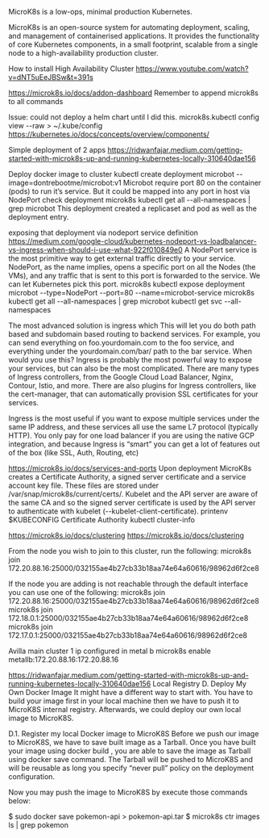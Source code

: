 MicroK8s is a low-ops, minimal production Kubernetes.

MicroK8s is an open-source system for automating deployment, scaling, and management of containerised applications. It provides the functionality of core Kubernetes components, in a small footprint, scalable from a single node to a high-availability production cluster.

How to install High Availability Cluster
https://www.youtube.com/watch?v=dNT5uEeJBSw&t=391s

https://microk8s.io/docs/addon-dashboard
Remember to append microk8s to all commands

Issue: could not deploy a helm chart until I did this.
microk8s.kubectl config view --raw > ~/.kube/config
https://kubernetes.io/docs/concepts/overview/components/

Simple deployment of 2 apps
https://ridwanfajar.medium.com/getting-started-with-microk8s-up-and-running-kubernetes-locally-310640dae156

Deploy docker image to cluster
kubectl create deployment microbot --image=dontrebootme/microbot:v1
Microbot require port 80 on the container (pods) to run it’s service. But it could be mapped into any port in host via NodePort
check deployment
microk8s kubectl get all --all-namespaces | grep microbot
This deployment created a replicaset and pod as well as the deployment entry.

exposing that deployment via nodeport service definition
https://medium.com/google-cloud/kubernetes-nodeport-vs-loadbalancer-vs-ingress-when-should-i-use-what-922f010849e0
A NodePort service is the most primitive way to get external traffic directly to your service. NodePort, as the name implies, opens a specific port on all the Nodes (the VMs), and any traffic that is sent to this port is forwarded to the service. We can let
Kubernetes pick this port.
microk8s kubectl expose deployment microbot --type=NodePort --port=80 --name=microbot-service
microk8s kubectl get all --all-namespaces | grep microbot
kubectl get svc --all-namespaces


The most advanced solution is ingress which 
This will let you do both path based and subdomain based routing to backend services. For example, you can send everything on foo.yourdomain.com to the foo service, and everything under the yourdomain.com/bar/ path to the bar service.
When would you use this?
Ingress is probably the most powerful way to expose your services, but can also be the most complicated. There are many types of Ingress controllers, from the Google Cloud Load Balancer, Nginx, Contour, Istio, and more. There are also plugins for Ingress controllers, like the cert-manager, that can automatically provision SSL certificates for your services.

Ingress is the most useful if you want to expose multiple services under the same IP address, and these services all use the same L7 protocol (typically HTTP). You only pay for one load balancer if you are using the native GCP integration, and because Ingress is “smart” you can get a lot of features out of the box (like SSL, Auth, Routing, etc)


https://microk8s.io/docs/services-and-ports
Upon deployment MicroK8s creates a Certificate Authority, a signed server certificate and a service account key file. These files are stored under /var/snap/microk8s/current/certs/. Kubelet and the API server are aware of the same CA and so the signed server certificate is used by the API server to authenticate with kubelet (--kubelet-client-certificate).
printenv $KUBECONFIG
Certificate Authority
kubectl cluster-info

https://microk8s.io/docs/clustering
https://microk8s.io/docs/clustering

From the node you wish to join to this cluster, run the following:
microk8s join 172.20.88.16:25000/032155ae4b27cb33b18aa74e64a60616/98962d6f2ce8

If the node you are adding is not reachable through the default interface you can use one of the following:
 microk8s join 172.20.88.16:25000/032155ae4b27cb33b18aa74e64a60616/98962d6f2ce8
 microk8s join 172.18.0.1:25000/032155ae4b27cb33b18aa74e64a60616/98962d6f2ce8
 microk8s join 172.17.0.1:25000/032155ae4b27cb33b18aa74e64a60616/98962d6f2ce8

Avilla main cluster 1 ip configured in metal b
microk8s enable metallb:172.20.88.16:172.20.88.16

https://ridwanfajar.medium.com/getting-started-with-microk8s-up-and-running-kubernetes-locally-310640dae156
Local Registry
D. Deploy My Own Docker Image
It might have a different way to start with. You have to build your image first in your local machine then we have to push it to MicroK8S internal registry. Afterwards, we could deploy our own local image to MicroK8S.

D.1. Register my local Docker image to MicroK8S
Before we push our image to MicroK8S, we have to save built image as a Tarball. Once you have built your image using docker build , you are able to save the image as Tarball using docker save command. The Tarball will be pushed to MicroK8S and will be reusable as long you specify “never pull” policy on the deployment configuration.

Now you may push the image to MicroK8S by execute those commands below:

$ sudo docker save pokemon-api > pokemon-api.tar
$ microk8s ctr images ls | grep pokemon